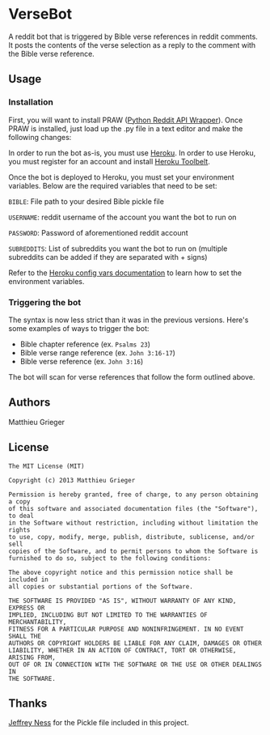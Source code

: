 # VerseBot
A reddit bot that is triggered by Bible verse references in reddit comments. It posts the contents of the verse selection as a reply to the comment with the Bible verse reference.

## Usage
### Installation
First, you will want to install PRAW ([Python Reddit API Wrapper](https://github.com/praw-dev/praw)).
Once PRAW is installed, just load up the .py file in a text editor and make the following changes:

In order to run the bot as-is, you must use [Heroku](https://www.heroku.com/). In order to use Heroku, you must register for an account and install [Heroku Toolbelt](https://toolbelt.heroku.com/).

Once the bot is deployed to Heroku, you must set your environment variables. Below are the required variables that need to be set:

`BIBLE`: File path to your desired Bible pickle file

`USERNAME`: reddit username of the account you want the bot to run on

`PASSWORD`: Password of aforementioned reddit account

`SUBREDDITS`: List of subreddits you want the bot to run on (multiple subreddits can be added if they are separated with + signs)

Refer to the [Heroku config vars documentation](https://devcenter.heroku.com/articles/config-vars) to learn how to set the environment variables.


### Triggering the bot
The syntax is now less strict than it was in the previous versions. Here's some examples of ways to trigger the bot:
* Bible chapter reference (ex. `Psalms 23`)
* Bible verse range reference (ex. `John 3:16-17`)
* Bible verse reference (ex. `John 3:16`)

The bot will scan for verse references that follow the form outlined above.

## Authors
Matthieu Grieger

## License
	The MIT License (MIT)

	Copyright (c) 2013 Matthieu Grieger

	Permission is hereby granted, free of charge, to any person obtaining a copy
	of this software and associated documentation files (the "Software"), to deal
	in the Software without restriction, including without limitation the rights
	to use, copy, modify, merge, publish, distribute, sublicense, and/or sell
	copies of the Software, and to permit persons to whom the Software is
	furnished to do so, subject to the following conditions:

	The above copyright notice and this permission notice shall be included in
	all copies or substantial portions of the Software.

	THE SOFTWARE IS PROVIDED "AS IS", WITHOUT WARRANTY OF ANY KIND, EXPRESS OR
	IMPLIED, INCLUDING BUT NOT LIMITED TO THE WARRANTIES OF MERCHANTABILITY,
	FITNESS FOR A PARTICULAR PURPOSE AND NONINFRINGEMENT. IN NO EVENT SHALL THE
	AUTHORS OR COPYRIGHT HOLDERS BE LIABLE FOR ANY CLAIM, DAMAGES OR OTHER
	LIABILITY, WHETHER IN AN ACTION OF CONTRACT, TORT OR OTHERWISE, ARISING FROM,
	OUT OF OR IN CONNECTION WITH THE SOFTWARE OR THE USE OR OTHER DEALINGS IN
	THE SOFTWARE.

## Thanks
[Jeffrey Ness](https://github.com/jness) for the Pickle file included in this project.